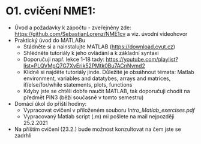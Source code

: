 # O1. cvičení NME1:
* Úvod a požadavky k zápočtu - zveřejněny zde: https://github.com/SebastianLorenz/NME1cv a viz. úvodní videohovor
* Praktický úvod do MATLABu
  * Stádněte si a nainstalujte MATLAB (https://download.cvut.cz)
  * Shlédněte tutoriály k jeho ovládání a k základní syntaxi
  * Doporučuji např. lekce 1-18 tady: https://youtube.com/playlist?list=PLQVMpQ7G7XvErik52PMtk0Bu7ACnNvmd2 
  * Klidně si najděte tutoriály jinde. Důležité je obsáhnout témata: Matlab environment, variables and datatybes, arrays and matrices, if/else/for/while statements, plots, functions
  * Kdyby jste se chtěli dobře naučit MATLAB, tak doporučuji chodit na předmět PIN3 (běží současně v tomto semestru)
* Domácí úkol do příští hodiny:
  * Vypracovat cvičení v přiloženém souboru *Intro_Matlab_exercises.pdf*
  * Vypracovaný Matlab script (.m) mi pošlete na mail nejpozději 25.2.2021
* Na příštím cvičení (23.2.) bude možnost konzultovat na čem jste se zadrhli
